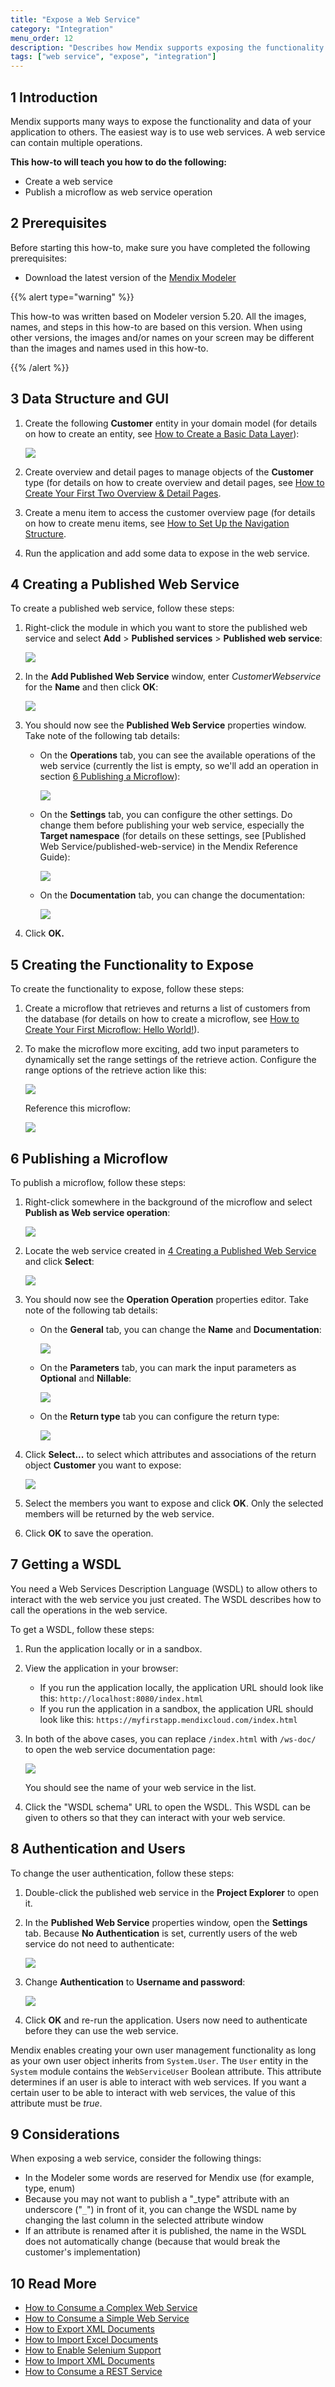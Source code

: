 ```yaml
---
title: "Expose a Web Service"
category: "Integration"
menu_order: 12
description: "Describes how Mendix supports exposing the functionality and data of your app using web services."
tags: ["web service", "expose", "integration"]
---
```


## 1 Introduction

Mendix supports many ways to expose the functionality and data of your application to others. The easiest way is to use web services. A web service can contain multiple operations.

**This how-to will teach you how to do the following:**

* Create a web service
* Publish a microflow as web service operation

## 2 Prerequisites

Before starting this how-to, make sure you have completed the following prerequisites:

* Download the latest version of the [Mendix Modeler](https://appstore.home.mendix.com/index3.html)

{{% alert type="warning" %}}

This how-to was written based on Modeler version 5.20. All the images, names, and steps in this how-to are based on this version. When using other versions, the images and/or names on your screen may be different than the images and names used in this how-to.

{{% /alert %}}

## 3 Data Structure and GUI

1. Create the following **Customer** entity in your domain model (for details on how to create an entity, see [How to Create a Basic Data Layer](../data-models/create-a-basic-data-layer)):

    ![](attachments/7831572/8945665.png)

2. Create overview and detail pages to manage objects of the **Customer** type (for details on how to create overview and detail pages, see [How to Create Your First Two Overview & Detail Pages](../front-end/create-your-first-two-overview-and-detail-pages).
3. Create a menu item to access the customer overview page (for details on how to create menu items, see [How to Set Up the Navigation Structure](../general/setting-up-the-navigation-structure).
4. Run the application and add some data to expose in the web service.

## <a name="4"></a>4 Creating a Published Web Service

To create a published web service, follow these steps:

1. Right-click the module in which you want to store the published web service and select **Add** > **Published services** > **Published web service**:

    ![](attachments/18448728/18581715.png)

2. In the **Add Published Web Service** window, enter *CustomerWebservice* for the **Name** and then click **OK**:

    ![](attachments/18448728/18581728.png)

3. You should now see the **Published Web Service** properties window. Take note of the following tab details:
    * On the **Operations** tab, you can see the available operations of the web service (currently the list is empty, so we'll add an operation in section [6 Publishing a Microflow](#6)):

        ![](attachments/18448728/18581713.png)

    * On the **Settings** tab, you can configure the other settings. Do change them before publishing your web service, especially the **Target namespace** (for details on these settings, see [Published Web Service/published-web-service) in the Mendix Reference Guide):

        ![](attachments/18448728/18581712.png)

    * On the **Documentation** tab, you can change the documentation:

        ![](attachments/18448728/18581710.png)

4. Click **OK.**

## 5 Creating the Functionality to Expose

To create the functionality to expose, follow these steps:

1. Create a microflow that retrieves and returns a list of customers from the database (for details on how to create a microflow, see [How to Create Your First Microflow: Hello World!](../logic-business-rules/create-your-first-microflow-hello-world)).
2.  To make the microflow more exciting, add two input parameters to dynamically set the range settings of the retrieve action. Configure the range options of the retrieve action like this:

    ![](attachments/18448728/18581709.png)

	Reference this microflow:
	
	![](attachments/18448728/model.jpg)

## <a name="6"></a>6 Publishing a Microflow

To publish a microflow, follow these steps:

1. Right-click somewhere in the background of the microflow and select **Publish as Web service operation**:

    ![](attachments/18448728/18581708.png)

2. Locate the web service created in [4 Creating a Published Web Service](#4) and click **Select**:

    ![](attachments/18448728/18581723.png)

3. You should now see the **Operation Operation** properties editor. Take note of the following tab details:

    * On the **General** tab, you can change the **Name** and **Documentation**:

        ![](attachments/18448728/18581705.png)

    * On the **Parameters** tab, you can mark the input parameters as **Optional** and **Nillable**:

        ![](attachments/18448728/18581707.png)

    * On the **Return type** tab you can configure the return type:

        ![](attachments/18448728/18581706.png)

4. Click **Select...** to select which attributes and associations of the return object **Customer** you want to expose:

    ![](attachments/18448728/18581704.png)

5. Select the members you want to expose and click **OK**. Only the selected members will be returned by the web service.
6. Click **OK** to save the operation.

## 7 Getting a WSDL

You need a Web Services Description Language (WSDL) to allow others to interact with the web service you just created. The WSDL describes how to call the operations in the web service.

To get a WSDL, follow these steps:

1. Run the application locally or in a sandbox.
2. View the application in your browser:
    * If you run the application locally, the application URL should look like this: `http://localhost:8080/index.html`
    * If you run the application in a sandbox, the application URL should look like this: `https://myfirstapp.mendixcloud.com/index.html`
3. In both of the above cases, you can replace `/index.html` with `/ws-doc/` to open the web service documentation page:

    ![](attachments/18448728/18581703.png)

    You should see the name of your web service in the list.
4. Click the "WSDL schema" URL to open the WSDL. This WSDL can be given to others so that they can interact with your web service.

## 8 Authentication and Users

To change the user authentication, follow these steps:

1. Double-click the published web service in the **Project Explorer** to open it.
2. In the **Published Web Service** properties window, open the **Settings** tab. Because **No Authentication** is set, currently users of the web service do not need to authenticate:

    ![](attachments/18448728/18581702.png)

3. Change **Authentication** to **Username and password**:

    ![](attachments/18448728/18581701.png)

4. Click **OK** and re-run the application. Users now need to authenticate before they can use the web service.

Mendix enables creating your own user management functionality as long as your own user object inherits from `System.User`. The `User` entity in the `System` module contains the `WebServiceUser` Boolean attribute. This attribute determines if an user is able to interact with web services. If you want a certain user to be able to interact with web services, the value of this attribute must be *true*.

## 9 Considerations

When exposing a web service, consider the following things:

* In the Modeler some words are reserved for Mendix use (for example, type, enum)
* Because you may not want to publish a "_type" attribute with an underscore ("`_`") in front of it, you can change the WSDL name by changing the last column in the selected attribute window
* If an attribute is renamed after it is published, the name in the WSDL does not automatically change (because that would break the customer's implementation)

## 10 Read More

* [How to Consume a Complex Web Service](consume-a-complex-web-service)
* [How to Consume a Simple Web Service](consume-a-simple-web-service)
* [How to Export XML Documents](export-xml-documents)
* [How to Import Excel Documents](importing-excel-documents)
* [How to Enable Selenium Support](selenium-support)
* [How to Import XML Documents](importing-xml-documents)
* [How to Consume a REST Service](consume-a-rest-service)
